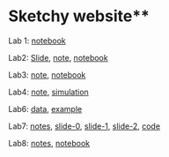 # Sketchy website**



Lab 1: [notebook](https://stat222.github.io/assets/Lab1.zip)



Lab2: [Slide](https://slides.com/zihaochen-1/hypothesis-testing/fullscreen), [note](https://stat222.github.io/assets/Lab2Note.pdf), [notebook](https://stat222.github.io/assets/Lab2.zip)



Lab3: [note](http://ftp.cs.wisc.edu/pub/users/keles/849_TEX/lecture_100108.pdf), [notebook](https://stat222.github.io/assets/Lab3.zip)



Lab4: [note](http://statweb.stanford.edu/~ckirby/brad/other/CASI_Chap7_Nov2014.pdf), [simulation](http://faculty.bscb.cornell.edu/~bien/simulator_vignettes/js.html)



Lab6: [data]( https://web.stanford.edu/~hastie/StatLearnSparsity_files/DATA/crime.html), [example](http://www.science.smith.edu/~jcrouser/SDS293/labs/lab10-py.html)



Lab7: [notes](https://hackmd.io/@H47YBFejRnit4STMLs7Qkw/SyGvNxEPI), [slide-0](https://cs.wmich.edu/alfuqaha/summer14/cs6530/lectures/ClusteringAnalysis.pdf), [slide-1](https://cse.buffalo.edu/~jing/cse601/fa12/materials/clustering_density.pdf), [slide-2](http://people.csail.mit.edu/dsontag/courses/ml13/slides/lecture16.pdf), [code](https://hdbscan.readthedocs.io/en/latest/comparing_clustering_algorithms.html)



Lab8: [notes](https://hackmd.io/@H47YBFejRnit4STMLs7Qkw/rJhhSQpPU), [notebook](https://stat222.github.io/assets/Lab8.zip)

